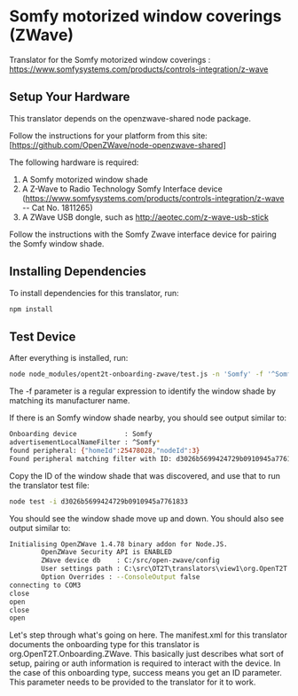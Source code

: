 # Somfy motorized window coverings (ZWave)

Translator for the Somfy motorized window coverings : https://www.somfysystems.com/products/controls-integration/z-wave

## Setup Your Hardware

This translator depends on the openzwave-shared node package. 

Follow the instructions for your platform from this site: [https://github.com/OpenZWave/node-openzwave-shared] 

  
The following hardware is required:

1. A Somfy motorized window shade
2. A Z-Wave to Radio Technology Somfy Interface device (https://www.somfysystems.com/products/controls-integration/z-wave -- Cat No. 1811265)
3. A ZWave USB dongle, such as http://aeotec.com/z-wave-usb-stick

Follow the instructions with the Somfy Zwave interface device for pairing the Somfy window shade.

## Installing Dependencies
To install dependencies for this translator, run:

```bash
npm install
```

## Test Device
After everything is installed, run:

```bash
node node_modules/opent2t-onboarding-zwave/test.js -n 'Somfy' -f '^Somfy*'
```

The -f parameter is a regular expression to identify the window shade by matching its manufacturer name.

If there is an Somfy window shade nearby, you should see output similar to:

```bash
Onboarding device            : Somfy
advertisementLocalNameFilter : ^Somfy*
found peripheral: {"homeId":25478028,"nodeId":3}
Found peripheral matching filter with ID: d3026b5699424729b0910945a7761833
```

Copy the ID of the window shade that was discovered, and use that to run the translator test file:

```bash
node test -i d3026b5699424729b0910945a7761833
```

You should see the window shade move up and down. You should also see output similar to:

```bash
Initialising OpenZWave 1.4.78 binary addon for Node.JS.
        OpenZWave Security API is ENABLED
        ZWave device db    : C:/src/open-zwave/config
        User settings path : C:\src\OT2T\translators\view1\org.OpenT2T.Sample.SuperPopular.WindowTreatment\Somfy\js\node_modules\openzwave-shared\build\Release/../../
        Option Overrides : --ConsoleOutput false
connecting to COM3
close
open
close
open
```

Let's step through what's going on here. The manifest.xml for this translator documents the onboarding type
for this translator is org.OpenT2T.Onboarding.ZWave. This basically just describes what sort of setup, pairing or
auth information is required to interact with the device. In the case of this onboarding type, success means you get
an ID parameter. This parameter needs to be provided to the translator for it to work.
